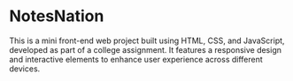 # NotesNation
This is a mini front-end web project built using HTML, CSS, and JavaScript, developed as part of a college assignment. It features a responsive design and interactive elements to enhance user experience across different devices.
